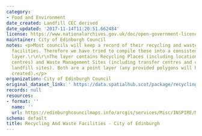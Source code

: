 ```yaml
---
category:
- Food and Environment
date_created: Landfill CEC derived
date_updated: '2017-11-14T11:20:51.662484'
license: https://www.nationalarchives.gov.uk/doc/open-government-licence/version/3/
maintainer: City of Edinburgh Council
notes: <p>Most councils will keep a record of their recycling and waste management
  facilities. Therefore we have tried to compile these into a consistent national
  layer.\r\n\r\nThe layer contains Recycling Places (including locations of bins and
  centres) and Waste Management Sites (including transfer centres and current/historic
  landfill sites). Both are a point layer (any provided polygons will have a centroid
  created).</p>
organization: City of Edinburgh Council
original_dataset_link: ' https://data.spatialhub.scot/package/recycling_and_waste_facilities-ce'
records: null
resources:
- format: ''
  name: ''
  url: https://edinburghcouncilmaps.info/arcgis/services/Misc/INSPIRE/MapServer/WFSServer?
schema: default
title: Recycling And Waste Facilities - City of Edinburgh
---
```

